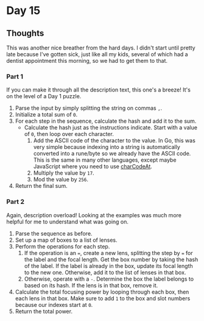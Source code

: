 # Day 15

## Thoughts

This was another nice breather from the hard days. I didn't start until pretty late because I've gotten sick, just like all my kids, several of which had a dentist appointment this morning, so we had to get them to that.

### Part 1

If you can make it through all the description text, this one's a breeze! It's on the level of a Day 1 puzzle.

1. Parse the input by simply splitting the string on commas `,`.
2. Initialize a total sum of `0`.
3. For each step in the sequence, calculate the hash and add it to the sum.
   - Calculate the hash just as the instructions indicate. Start with a value of `0`, then loop over each character.
     1. Add the ASCII code of the character to the value. In Go, this was very simple because indexing into a string is automatically converted into a rune/byte so we already have the ASCII code. This is the same in many other languages, except maybe JavaScript where you need to use [charCodeAt](https://developer.mozilla.org/en-US/docs/Web/JavaScript/Reference/Global_Objects/String/charCodeAt).
     2. Multiply the value by `17`.
     3. Mod the value by `256`.
4. Return the final sum.

### Part 2

Again, description overload! Looking at the examples was much more helpful for me to understand what was going on.

1. Parse the sequence as before.
2. Set up a map of boxes to a list of lenses.
3. Perform the operations for each step.
   1. If the operation is an `=`, create a new lens, splitting the step by `=` for the label and the focal length. Get the box number by taking the hash of the label. If the label is already in the box, update its focal length to the new one. Otherwise, add it to the list of lenses in that box.
   2. Otherwise, operate with a `-`. Determine the box the label belongs to based on its hash. If the lens is in that box, remove it.
4. Calculate the total focusing power by looping through each box, then each lens in that box. Make sure to add `1` to the box and slot numbers because our indexes start at `0`.
5. Return the total power.
